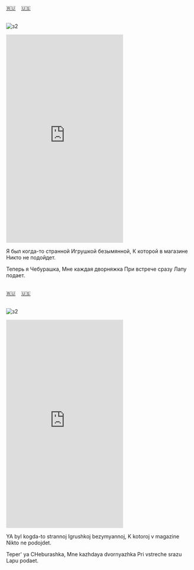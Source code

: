 <span id="ru"><a href='#ru'>🇷🇺</a> &nbsp;&nbsp;&nbsp;<a href='#en'>🇺🇸</a> &nbsp;&nbsp;&nbsp;</span><br><br>

![з2](https://github.com/user-attachments/assets/f6731c52-9580-4964-972e-a048e2a4e6be)

<iframe width="315" height="560" src="https://www.youtube.com/embed/3cbO-7EmhvE" frameborder="0" allow="accelerometer; autoplay; clipboard-write; encrypted-media; gyroscope; picture-in-picture; web-share"allowfullscreen></iframe>

Я был когда-то странной
Игрушкой безымянной,
К которой в магазине
Никто не подойдет.

Теперь я Чебурашка,
Мне каждая дворняжка
При встрече сразу
Лапу подает.<br><br>

<span id="en"><a href='#ru'>🇷🇺</a> &nbsp;&nbsp;&nbsp;<a href='#en'>🇺🇸</a> &nbsp;&nbsp;&nbsp;</span><br><br>

![з2](https://github.com/user-attachments/assets/f6731c52-9580-4964-972e-a048e2a4e6be)

<iframe width="315" height="560" src="https://www.youtube.com/embed/MtLR7r-Mlbc" frameborder="0" allow="accelerometer; autoplay; clipboard-write; encrypted-media; gyroscope; picture-in-picture; web-share"allowfullscreen></iframe>

YA byl kogda-to strannoj
Igrushkoj bezymyannoj,
K kotoroj v magazine
Nikto ne podojdet.

Teper' ya CHeburashka,
Mne kazhdaya dvornyazhka
Pri vstreche srazu
Lapu podaet.<br><br>


